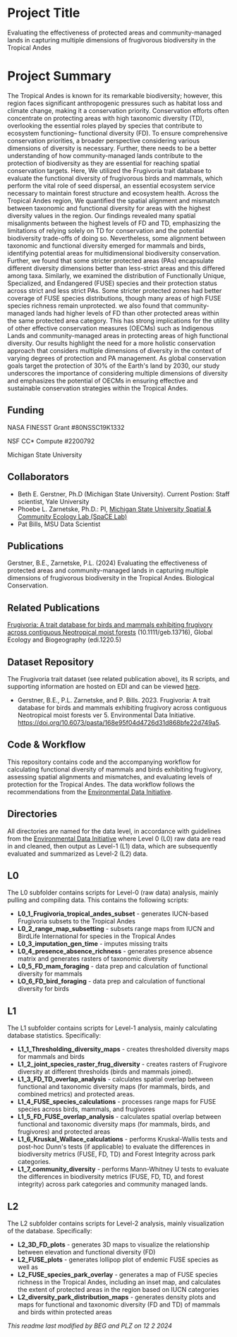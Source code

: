 # Project Title
Evaluating the effectiveness of protected areas and community-managed lands in capturing multiple dimensions of frugivorous biodiversity in the Tropical Andes

# Project Summary
The Tropical Andes is known for its remarkable biodiversity; however, this region faces significant anthropogenic pressures such as habitat loss and climate change, making it a conservation priority. Conservation efforts often concentrate on protecting areas with high taxonomic diversity (TD), overlooking the essential roles played by species that contribute to ecosystem functioning– functional diversity (FD). To ensure comprehensive conservation priorities, a broader perspective considering various dimensions of diversity is necessary. Further, there needs to be a better understanding of how community-managed lands contribute to the protection of biodiversity as they are essential for reaching spatial conservation targets. Here, We utilized the Frugivoria trait database to evaluate the functional diversity of frugivorous birds and mammals, which perform the vital role of seed dispersal, an essential ecosystem service necessary to maintain forest structure and ecosystem health. Across the Tropical Andes region, We quantified the spatial alignment and mismatch between taxonomic and functional diversity for areas with the highest diversity values in the region. Our findings revealed many spatial misalignments between the highest levels of FD and TD, emphasizing the limitations of relying solely on TD for conservation and the potential biodiversity trade-offs of doing so. Nevertheless, some alignment between taxonomic and functional diversity emerged for mammals and birds, identifying potential areas for multidimensional biodiversity conservation. Further, we found that some stricter protected areas (PAs) encapsulate different diversity dimensions better than less-strict areas and this differed among taxa.  Similarly, we examined the distribution of Functionally Unique, Specialized, and Endangered (FUSE) species and their protection status across strict and less strict PAs. Some stricter protected zones had better coverage of FUSE species distributions, though many areas of high FUSE species richness remain unprotected. we also found that community-managed lands had higher levels of FD than other protected areas within the same protected area category. This has strong implications for the utility of other effective conservation measures (OECMs) such as Indigenous Lands and community-managed areas in protecting areas of high functional diversity. Our results highlight the need for a more holistic conservation approach that considers multiple dimensions of diversity in the context of varying degrees of protection and PA management. As global conservation goals target the protection of 30% of the Earth's land by 2030, our study underscores the importance of considering multiple dimensions of diversity and emphasizes the potential of OECMs in ensuring effective and sustainable conservation strategies within the Tropical Andes.

## Funding
NASA FINESST Grant #80NSSC19K1332

NSF CC* Compute #2200792

Michigan State University

## Collaborators
- Beth E. Gerstner, Ph.D (Michigan State University). Current Postion: Staff scientist, Yale University
- Phoebe L. Zarnetske, Ph.D.: PI, [Michigan State University Spatial & Community Ecology Lab (SpaCE Lab)](http://www.communityecologylab.com)
- Pat Bills, MSU Data Scientist

## Publications
Gerstner, B.E., Zarnetske, P.L. (2024) Evaluating the effectiveness of protected areas and community-managed lands in capturing multiple dimensions of frugivorous biodiversity in the Tropical Andes. Biological Conservation.

## Related Publications
[Frugivoria: A trait database for birds and mammals exhibiting frugivory across contiguous Neotropical moist forests](https://doi.org/10.1111/geb.13716) (10.1111/geb.13716), Global Ecology and Biogeography (edi.1220.5)

## Dataset Repository
The Frugivoria trait dataset (see related publication above), its R scripts, and supporting information are hosted on EDI and can be viewed [here](https://doi.org/10.6073/pasta/168e95f04d4726d31d868bfe22d749a5).

- Gerstner, B.E., P.L. Zarnetske, and P. Bills. 2023. Frugivoria: A trait database for birds and mammals exhibiting frugivory across contiguous Neotropical moist forests ver 5. Environmental Data Initiative. https://doi.org/10.6073/pasta/168e95f04d4726d31d868bfe22d749a5.

## Code & Workflow
This repository contains code and the accompanying workflow for calculating functional diversity of mammals and birds exhibiting frugivory, assessing spatial alignments and mismatches, and evaluating levels of protection for the Tropical Andes. The data workflow follows the recommendations from the [Environmental Data Initiative](https://edirepository.org/). 

## Directories

All directories are named for the data level, in accordance with guidelines from the [Environmental Data Initiative](https://edirepository.org/) where Level 0 (L0) raw data are read in and cleaned, then output as Level-1 (L1) data, which are subsequently evaluated and summarized as Level-2 (L2) data.

## L0

The L0 subfolder contains scripts for Level-0 (raw data) analysis, mainly pulling and compiling data. This contains the following scripts: 

- **L0_1_Frugivoria_tropical_andes_subset** - generates IUCN-based Frugivoria subsets to the Tropical Andes
- **L0_2_range_map_subsetting** - subsets range maps from IUCN and BirdLife International for species in the Tropical Andes
- **L0_3_imputation_gen_time** - imputes missing traits
- **L0_4_presence_absence_richness** - generates presence absence matrix and generates rasters of taxonomic diversity
- **L0_5_FD_mam_foraging** - data prep and calculation of functional diversity for mammals
- **LO_6_FD_bird_foraging** - data prep and calculation of functional diversity for birds

## L1
The L1 subfolder contains scripts for Level-1 analysis, mainly calculating database statistics. Specifically:

- **L1_1_Thresholding_diversity_maps** - creates thresholded diversity maps for mammals and birds 
- **L1_2_joint_species_raster_frug_diversity** - creates rasters of Frugivore diversity at different thresholds (birds and mammals joined).
- **L1_3_FD_TD_overlap_analysis** - calculates spatial overlap between functional and taxonomic diversity maps (for mammals, birds, and combined metrics) and protected areas.
- **L1_4_FUSE_species_calculations** - processes range maps for FUSE species across birds, mammals, and frugivores
- **L1_5_FD_FUSE_overlap_analysis** - calculates spatial overlap between functional and taxonomic diversity maps (for mammals, birds, and frugivores) and protected areas
- **L1_6_Kruskal_Wallace_calculations** - performs Kruskal-Wallis tests and post-hoc Dunn's tests (if applicable) to evaluate the differences in biodiversity metrics (FUSE, FD, TD) and Forest Integrity across park categories.
- **L1_7_community_diversity** - performs Mann-Whitney U tests to evaluate the differences in biodiversity metrics (FUSE, FD, TD, and forest integrity) across park categories and community managed lands.

## L2
The L2 subfolder contains scripts for Level-2 analysis, mainly visualization of the database. Specifically:

- **L2_3D_FD_plots** - generates 3D maps to visualize the relationship between elevation and functional diversity (FD)
- **L2_FUSE_plots** - generates lollipop plot of endemic FUSE species as well as 
- **L2_FUSE_species_park_overlay** - generates a map of FUSE species richness in the Tropical Andes, including an inset map, and calculates the extent of protected areas in the region based on IUCN categories
- **L2_diversity_park_distribution_maps** - generates density plots and maps for functional and taxonomic diversity (FD and TD) of mammals and birds within protected areas

*This readme last modified by BEG and PLZ on 12 2 2024*
